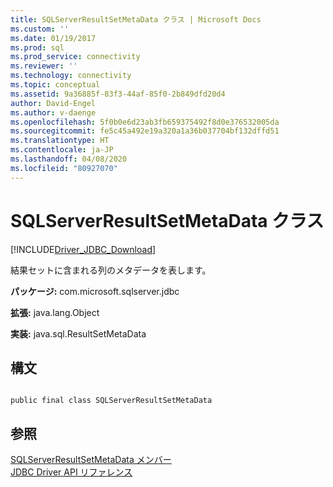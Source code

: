 ```yaml
---
title: SQLServerResultSetMetaData クラス | Microsoft Docs
ms.custom: ''
ms.date: 01/19/2017
ms.prod: sql
ms.prod_service: connectivity
ms.reviewer: ''
ms.technology: connectivity
ms.topic: conceptual
ms.assetid: 9a36885f-83f3-44af-85f0-2b849dfd20d4
author: David-Engel
ms.author: v-daenge
ms.openlocfilehash: 5f0b0e6d23ab3fb659375492f8d0e376532005da
ms.sourcegitcommit: fe5c45a492e19a320a1a36b037704bf132dffd51
ms.translationtype: HT
ms.contentlocale: ja-JP
ms.lasthandoff: 04/08/2020
ms.locfileid: "80927070"
---
```

# <a name="sqlserverresultsetmetadata-class"></a>SQLServerResultSetMetaData クラス
[!INCLUDE[Driver_JDBC_Download](../../../includes/driver_jdbc_download.md)]

  結果セットに含まれる列のメタデータを表します。  
  
 **パッケージ:** com.microsoft.sqlserver.jdbc  
  
 **拡張:** java.lang.Object  
  
 **実装:** java.sql.ResultSetMetaData  
  
## <a name="syntax"></a>構文  
  
```  
  
public final class SQLServerResultSetMetaData  
```  
  
## <a name="see-also"></a>参照  
 [SQLServerResultSetMetaData メンバー](../../../connect/jdbc/reference/sqlserverresultsetmetadata-members.md)   
 [JDBC Driver API リファレンス](../../../connect/jdbc/reference/jdbc-driver-api-reference.md)  
  
  

